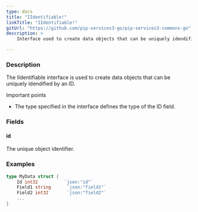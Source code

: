 ```yaml
---
type: docs
title: "IIdentifiable!"
linkTitle: "IIdentifiable!"
gitUrl: "https://github.com/pip-services3-go/pip-services3-commons-go"
description: > 
    Interface used to create data objects that can be uniquely idendified by an ID.

---
```


### Description

The IIdentifiable interface is used to create data objects that can be uniquely idendified by an ID.

Important points

- The type specified in the interface defines the type of the ID field.

### Fields

<span class="hide-title-link">

#### id
The unique object identifier.

### Examples
```go
type MyData struct {
    Id int32          `json:"id"`
    Field1 string      `json:"field1"`
    Field2 int32       `json:"field2"`
    ...
}
```

</span>
